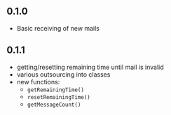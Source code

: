## 0.1.0

- Basic receiving of new mails

## 0.1.1

- getting/resetting remaining time until mail is invalid
- various outsourcing into classes
- new functions:
  - `getRemainingTime()`
  - `resetRemainingTime()`
  - `getMessageCount()`
